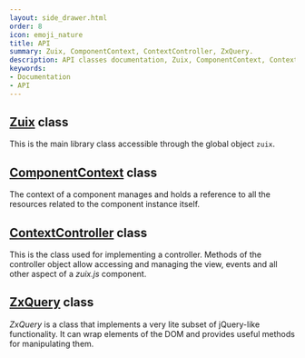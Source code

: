 ```yaml
---
layout: side_drawer.html
order: 8
icon: emoji_nature
title: API
summary: Zuix, ComponentContext, ContextController, ZxQuery.
description: API classes documentation, Zuix, ComponentContext, ContextController, ZxQuery.
keywords:
- Documentation
- API
---
```

## [Zuix](zuix/Zuix) class

This is the main library class accessible through the global object `zuix`.

## [ComponentContext](zuix/ComponentContext) class

The context of a component manages and holds a reference to all the resources
related to the component instance itself.

## [ContextController](zuix/ContextController) class

This is the class used for implementing a controller.
Methods of the controller object allow accessing and managing the view,
events and all other aspect of a *zuix.js* component.

## [ZxQuery](helpers/ZxQuery) class

*ZxQuery* is a class that implements a very lite subset of jQuery-like functionality.
It can wrap elements of the DOM and provides useful methods for manipulating them.

<!--

TODO: ...

## [Logger](helpers/Logger) class

...


## [Localizer](localizer/Localizer) class

...

-->
